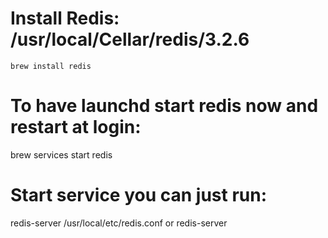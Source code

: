 


# Install Redis: /usr/local/Cellar/redis/3.2.6
```
brew install redis
```

# To have launchd start redis now and restart at login:
  brew services start redis

# Start service you can just run:
  redis-server /usr/local/etc/redis.conf
 or redis-server
